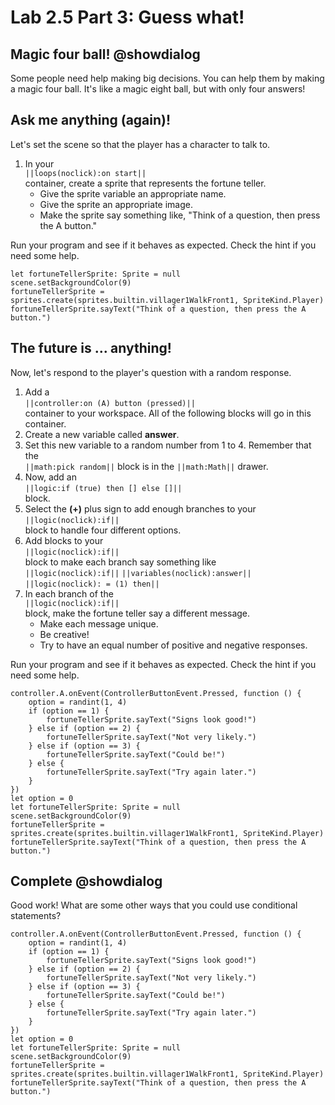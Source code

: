 # Lab 2.5 Part 3: Guess what!

## Magic four ball! @showdialog

Some people need help making big decisions.
You can help them by making a magic four ball.
It's like a magic eight ball, but with only four answers! 

## Ask me anything (again)!

Let's set the scene so that the player has a character to talk to.

1.  In your   
``||loops(noclick):on start||``   
container, create a sprite that represents
the fortune teller.
    -   Give the sprite variable an appropriate name.
    -   Give the sprite an appropriate image.
    -   Make the sprite say something like,
        "Think of a question, then press the A button."

Run your program and see if it behaves as expected.
Check the hint if you need some help.

```blocks
let fortuneTellerSprite: Sprite = null
scene.setBackgroundColor(9)
fortuneTellerSprite = sprites.create(sprites.builtin.villager1WalkFront1, SpriteKind.Player)
fortuneTellerSprite.sayText("Think of a question, then press the A button.")
```

## The future is ... anything!

Now, let's respond to the player's question with a random response.

1.  Add a   
``||controller:on (A) button (pressed)||``   
container to your
workspace. All of the following blocks will go in this container.
1.  Create a new variable called **answer**.
1.  Set this new variable to a random number from 1 to 4.
Remember that the   
``||math:pick random||`` block is in the
``||math:Math||`` drawer.
1.  Now, add an   
``||logic:if (true) then [] else []||``   
block.
1.  Select the **(+)** plus sign to add enough branches to your   
``||logic(noclick):if||``   
block to handle four different options.
1.  Add blocks to your   
``||logic(noclick):if||``   
block to make each branch say
something like   
``||logic(noclick):if||`` ``||variables(noclick):answer||``
``||logic(noclick): = (1) then||``
1.  In each branch of the   
``||logic(noclick):if||``   
block, make the fortune teller say a different message.
    -   Make each message unique.
    -   Be creative!
    -   Try to have an equal number of positive and negative responses.

Run your program and see if it behaves as expected.
Check the hint if you need some help.

```blocks
controller.A.onEvent(ControllerButtonEvent.Pressed, function () {
    option = randint(1, 4)
    if (option == 1) {
        fortuneTellerSprite.sayText("Signs look good!")
    } else if (option == 2) {
        fortuneTellerSprite.sayText("Not very likely.")
    } else if (option == 3) {
        fortuneTellerSprite.sayText("Could be!")
    } else {
        fortuneTellerSprite.sayText("Try again later.")
    }
})
let option = 0
let fortuneTellerSprite: Sprite = null
scene.setBackgroundColor(9)
fortuneTellerSprite = sprites.create(sprites.builtin.villager1WalkFront1, SpriteKind.Player)
fortuneTellerSprite.sayText("Think of a question, then press the A button.")
```

## Complete @showdialog

Good work! What are some other ways that you could use conditional statements?

```ghost
controller.A.onEvent(ControllerButtonEvent.Pressed, function () {
    option = randint(1, 4)
    if (option == 1) {
        fortuneTellerSprite.sayText("Signs look good!")
    } else if (option == 2) {
        fortuneTellerSprite.sayText("Not very likely.")
    } else if (option == 3) {
        fortuneTellerSprite.sayText("Could be!")
    } else {
        fortuneTellerSprite.sayText("Try again later.")
    }
})
let option = 0
let fortuneTellerSprite: Sprite = null
scene.setBackgroundColor(9)
fortuneTellerSprite = sprites.create(sprites.builtin.villager1WalkFront1, SpriteKind.Player)
fortuneTellerSprite.sayText("Think of a question, then press the A button.")
```

